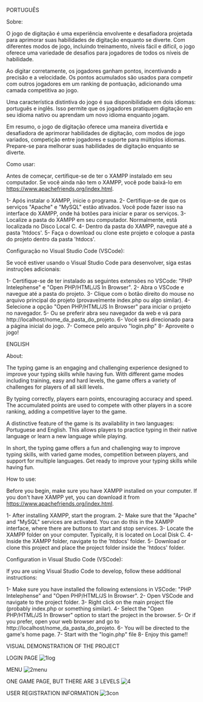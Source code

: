 PORTUGUÊS

Sobre:

O jogo de digitação é uma experiência envolvente e desafiadora projetada para aprimorar suas habilidades de digitação enquanto se diverte. Com diferentes modos de jogo, incluindo treinamento, níveis fácil e difícil, o jogo oferece uma variedade de desafios para jogadores de todos os níveis de habilidade.

Ao digitar corretamente, os jogadores ganham pontos, incentivando a precisão e a velocidade. Os pontos acumulados são usados para competir com outros jogadores em um ranking de pontuação, adicionando uma camada competitiva ao jogo.

Uma característica distintiva do jogo é sua disponibilidade em dois idiomas: português e inglês. Isso permite que os jogadores pratiquem digitação em seu idioma nativo ou aprendam um novo idioma enquanto jogam.

Em resumo, o jogo de digitação oferece uma maneira divertida e desafiadora de aprimorar habilidades de digitação, com modos de jogo variados, competição entre jogadores e suporte para múltiplos idiomas. Prepare-se para melhorar suas habilidades de digitação enquanto se diverte.

Como usar:

Antes de começar, certifique-se de ter o XAMPP instalado em seu computador. Se você ainda não tem o XAMPP, você pode baixá-lo em https://www.apachefriends.org/index.html.

1- Após instalar o XAMPP, inicie o programa.
2- Certifique-se de que os serviços "Apache" e "MySQL" estão ativados. Você pode fazer isso na interface do XAMPP, onde há botões para iniciar e parar os serviços.
3- Localize a pasta do XAMPP em seu computador. Normalmente, está localizada no Disco Local C.
4- Dentro da pasta do XAMPP, navegue até a pasta 'htdocs'.
5- Faça o download ou clone este projeto e coloque a pasta do projeto dentro da pasta 'htdocs'.

Configuração no Visual Studio Code (VSCode):

Se você estiver usando o Visual Studio Code para desenvolver, siga estas instruções adicionais:

1- Certifique-se de ter instalado as seguintes extensões no VSCode: "PHP Intelephense" e "Open PHP/HTML/JS In Browser".
2- Abra o VSCode e navegue até a pasta do projeto.
3- Clique com o botão direito do mouse no arquivo principal do projeto (provavelmente index.php ou algo similar).
4- Selecione a opção "Open PHP/HTML/JS In Browser" para iniciar o projeto no navegador.
5- Ou se preferir abra seu navegador da web e vá para http://localhost/nome_da_pasta_do_projeto.
6- Você será direcionado para a página inicial do jogo.
7- Comece pelo arquivo "login.php"
8- Aproveite o jogo!

ENGLISH

About:

The typing game is an engaging and challenging experience designed to improve your typing skills while having fun. With different game modes including training, easy and hard levels, the game offers a variety of challenges for players of all skill levels.

By typing correctly, players earn points, encouraging accuracy and speed. The accumulated points are used to compete with other players in a score ranking, adding a competitive layer to the game.

A distinctive feature of the game is its availability in two languages: Portuguese and English. This allows players to practice typing in their native language or learn a new language while playing.

In short, the typing game offers a fun and challenging way to improve typing skills, with varied game modes, competition between players, and support for multiple languages. Get ready to improve your typing skills while having fun.

How to use:

Before you begin, make sure you have XAMPP installed on your computer. If you don't have XAMPP yet, you can download it from https://www.apachefriends.org/index.html.

1- After installing XAMPP, start the program.
2- Make sure that the "Apache" and "MySQL" services are activated. You can do this in the XAMPP interface, where there are buttons to start and stop services.
3- Locate the XAMPP folder on your computer. Typically, it is located on Local Disk C.
4- Inside the XAMPP folder, navigate to the 'htdocs' folder.
5- Download or clone this project and place the project folder inside the 'htdocs' folder.

Configuration in Visual Studio Code (VSCode):

If you are using Visual Studio Code to develop, follow these additional instructions:

1- Make sure you have installed the following extensions in VSCode: "PHP Intelephense" and "Open PHP/HTML/JS In Browser".
2- Open VSCode and navigate to the project folder.
3- Right click on the main project file (probably index.php or something similar).
4- Select the "Open PHP/HTML/JS In Browser" option to start the project in the browser.
5- Or if you prefer, open your web browser and go to http://localhost/nome_da_pasta_do_projeto.
6- You will be directed to the game's home page.
7- Start with the "login.php" file
8- Enjoy this game!!

VISUAL DEMONSTRATION OF THE PROJECT

LOGIN PAGE
![1log](https://github.com/Serpa153/KeyboardPractice/assets/121724304/2c155ba3-4107-43eb-b8e8-df9bcb175c27)

MENU
![2menu](https://github.com/Serpa153/KeyboardPractice/assets/121724304/fd5293ce-79c1-4640-966f-2c527cf58f43)

ONE GAME PAGE, BUT THERE ARE 3 LEVELS
![4](https://github.com/Serpa153/KeyboardPractice/assets/121724304/eb7aeb90-d6ab-43c9-8848-bb0a50b04bde)

USER REGISTRATION INFORMATION
![3con](https://github.com/Serpa153/KeyboardPractice/assets/121724304/7b7aa653-9ff3-4d62-bdff-816b35ece7c5)

